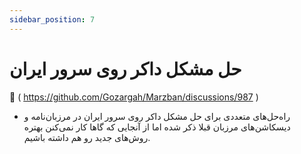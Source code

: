 ```yaml
---
sidebar_position: 7
---
```


# حل مشکل داکر روی سرور ایران

📖 ( https://github.com/Gozargah/Marzban/discussions/987 )

- راه‌حل‌های متعددی برای حل مشکل داکر روی سرور ایران در مرزبان‌نامه و دیسکاشن‌های مرزبان قبلا ذکر شده اما از آنجایی که گاها کار نمی‌کنن بهتره روش‌های جدید رو هم داشته باشیم.
